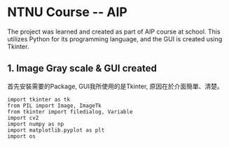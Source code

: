 # NTNU Course -- AIP
The project was learned and created as part of AIP course at school.
This utilizes Python for its programming language, and the GUI is created using Tkinter.

## 1. Image Gray scale & GUI created
首先安裝需要的Package, GUI我所使用的是Tkinter, 原因在於介面簡單、清楚。

    import tkinter as tk
    from PIL import Image, ImageTk
    from tkinter import filedialog, Variable
    import cv2
    import numpy as np
    import matplotlib.pyplot as plt
    import os